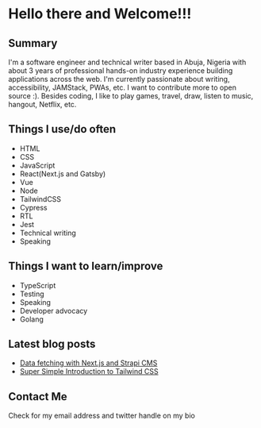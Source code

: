# Hello there and Welcome!!!

## Summary
I'm a software engineer and technical writer based in Abuja, Nigeria with about 3 years of professional hands-on industry experience building applications across the web. I'm currently passionate about writing, accessibility, JAMStack, PWAs, etc. I want to contribute more to open source :). Besides coding, I like to play games, travel, draw, listen to music, hangout, Netflix, etc.

## Things I use/do often
- HTML
- CSS
- JavaScript
- React(Next.js and Gatsby)
- Vue
- Node
- TailwindCSS
- Cypress
- RTL
- Jest
- Technical writing
- Speaking

## Things I want to learn/improve
- TypeScript
- Testing
- Speaking
- Developer advocacy
- Golang

## Latest blog posts
- [Data fetching with Next.js and Strapi CMS](https://blog.logrocket.com/introduction-to-data-fetching-with-next-js-and-strapi-cms/)
- [Super Simple Introduction to Tailwind CSS](https://francisudeji.com/blog/super-simple-introduction-to-tailwindcss)

## Contact Me
Check for my email address and twitter handle on my bio

